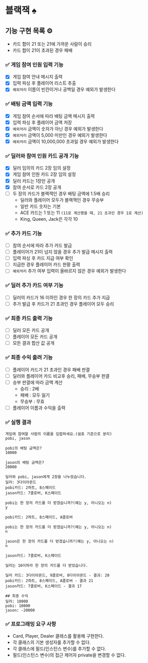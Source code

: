 # 블랙잭 ♠️

## 기능 구현 목록 ⚙️

- 카드 합이 21 또는 21에 가까운 사람이 승리
- 카드 합이 21이 초과된 경우 패배

### ✅ 게임 참여 인원 입력 기능
- [x] 게임 참여 안내 메시지 출력
- [x] 입력 파싱 후 플레이어 리스트 추출
- [x] `예외처리` 이름이 빈칸이거나 공백일 경우 예외가 발생한다

### ✅ 배팅 금액 입력 기능
- [x] 게임 참여 순서에 따라 배팅 금액 메시지 출력
- [x] 입력 파싱 후 플레이어 금액 저장
- [x] `예외처리` 금액이 숫자가 아닌 경우 예외가 발생한다
- [x] `예외처리` 금액이 5,000 미만인 경우 예외가 발생한다
- [x] `예외처리` 금액이 10,000,000 초과일 경우 예외가 발생한다

### ✅ 딜러와 참여 인원 카드 공개 기능
- [x] 딜러 임의의 카드 2장 임의 설정
- [x] 게임 참여 인원 카드 2장 임의 설정 
- [x] 딜러 카드는 1장만 공개
- [x] 참여 순서로 카드 2장 공개
- [ ] 두 장의 카드가 블랙잭인 경우 배팅 금액에 1.5배 승리
    - 딜러와 플레이어 모두가 블랙잭인 경우 무승부
    - 일반 카드 숫자는 기본
    - ACE 카드는 1 또는 11 `(11로 계산했을 때, 21 초과인 경우 1로 계산)`
    - King, Queen, Jack은 각각 10

### ✅ 추가 카드 기능
- [ ] 참여 순서에 따라 추가 카드 발급
- [ ] 플레이어가 21이 넘지 않을 경우 추가 발급 메시지 출력
- [ ] 입력 파싱 후 카드 지급 여부 확인
- [ ] 지급한 경우 플레이어 카드 현황 출력
- [ ] `예외처리` 추가 여부 입력이 올바르지 않은 경우 예외가 발생한다

### ✅ 딜러 추가 카드 여부 기능
- [ ] 딜러의 카드가 16 이하인 경우 한 장의 카드 추가 지급
- [ ] 추가 발급 후 카드가 21 초과인 경우 플레이어 모두 승리

### ✅ 최종 카드 출력 기능
- [ ] 딜러 모든 카드 공개
- [ ] 플레이어 모든 카드 공개
- [ ] 모든 결과 합산 값 공개

### ✅ 최종 수익 출려 기능
- [ ] 플레이어 카드가 21 초과인 경우 패배 판결
- [ ] 딜러와 플레이어 카드 비교후 승리, 패배, 무승부 판결
- [ ] 승부 판결에 따라 금액 계산
    - 승리 : 2배
    - 패배 : 모두 잃기
    - 무승부 : 무효
- [ ] 플레이어 이름과 수익을 출력

### ✅ 실행 결과
```
게임에 참여할 사람의 이름을 입렵하세요.(쉼표 기준으로 분리)
pobi, jason

pobi의 배팅 금액은?
10000

jason의 배팅 금액은?
20000

딜러와 pobi, jason에게 2장을 나누었습니다.
딜러: 3다이아몬드
pobi카드: 2하트, 8스페이드
jason카드: 7클로버, K스페이드

pobi는 한 장의 카드를 더 받겠습니까?(예는 y, 아니오는 n)
y

pobi카드: 2하트, 8스페이드, A클로버

pobi는 한 장의 카드를 더 받겠습니까?(예는 y, 아니오는 n)
n

jason은 한 장의 카드를 더 받겠습니까?(예는 y, 아니오는 n)
n

jason카드: 7클로버, K스페이드

딜러는 16이하라 한 장의 카드를 더 받았습니다.

딜러 카드: 3다이아몬드, 9클로버, 8다이아몬드 - 결과: 20
pobi카드: 2하트, 8스페이드, A클로버 - 결과 21
jason카드: 7클로버, K스페이드 - 결과 17

## 최종 수익
딜러: 10000
pobi: 10000
jason: -20000
```

### ✅ 프로그래밍 요구 사항
- Card, Player, Dealer 클래스를 활용해 구현한다.
- 각 클래스의 기본 생성자를 추가할 수 없다.
- 각 클래스에 필드(인스턴스 변수)를 추가할 수 없다.
- 필드(인스턴스 변수)의 접근 제어자 private을 변경할 수 없다.